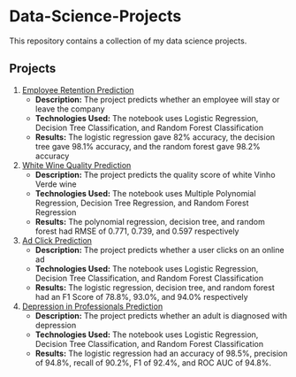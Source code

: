 # Data-Science-Projects

This repository contains a collection of my data science projects.

## Projects
1. [Employee Retention Prediction](https://github.com/kellyytian/Data-Science-Projects/tree/main/Employee%20Retention%20Prediction)
   - **Description:** The project predicts whether an employee will stay or leave the company
   - **Technologies Used:** The notebook uses Logistic Regression, Decision Tree Classification, and Random Forest Classification
   - **Results:** The logistic regression gave 82% accuracy, the decision tree gave 98.1% accuracy, and the random forest gave 98.2% accuracy
2. [White Wine Quality Prediction](https://github.com/kellyytian/Data-Science-Projects/tree/main/White%20Wine%20Quality%20Prediction)
   - **Description:** The project predicts the quality score of white Vinho Verde wine
   - **Technologies Used:** The notebook uses Multiple Polynomial Regression, Decision Tree Regression, and Random Forest Regression
   - **Results:** The polynomial regression, decision tree, and random forest had RMSE of 0.771, 0.739, and 0.597 respectively
3. [Ad Click Prediction](https://github.com/kellyytian/Data-Science-Projects/blob/main/Ad%20Click%20Prediction)
   - **Description:** The project predicts whether a user clicks on an online ad
   - **Technologies Used:** The notebook uses Logistic Regression, Decision Tree Classification, and Random Forest Classification
   - **Results:** The logistic regression, decision tree, and random forest had an F1 Score of 78.8%, 93.0%, and 94.0% respectively
4. [Depression in Professionals Prediction](https://github.com/kellyytian/Data-Science-Projects/tree/main/Depression%20in%20Professionals%20Prediction)
   - **Description:** The project predicts whether an adult is diagnosed with depression
   - **Technologies Used:** The notebook uses Logistic Regression, Decision Tree Classification, and Random Forest Classification
   - **Results:** The logistic regression had an accuracy of 98.5%, precision of 94.8%, recall of 90.2%, F1 of 92.4%, and ROC AUC of 94.8%.

